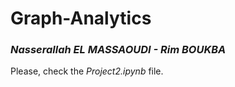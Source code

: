 # Graph-Analytics
### _Nasserallah EL MASSAOUDI - Rim BOUKBA_
Please, check the _Project2.ipynb_ file.
